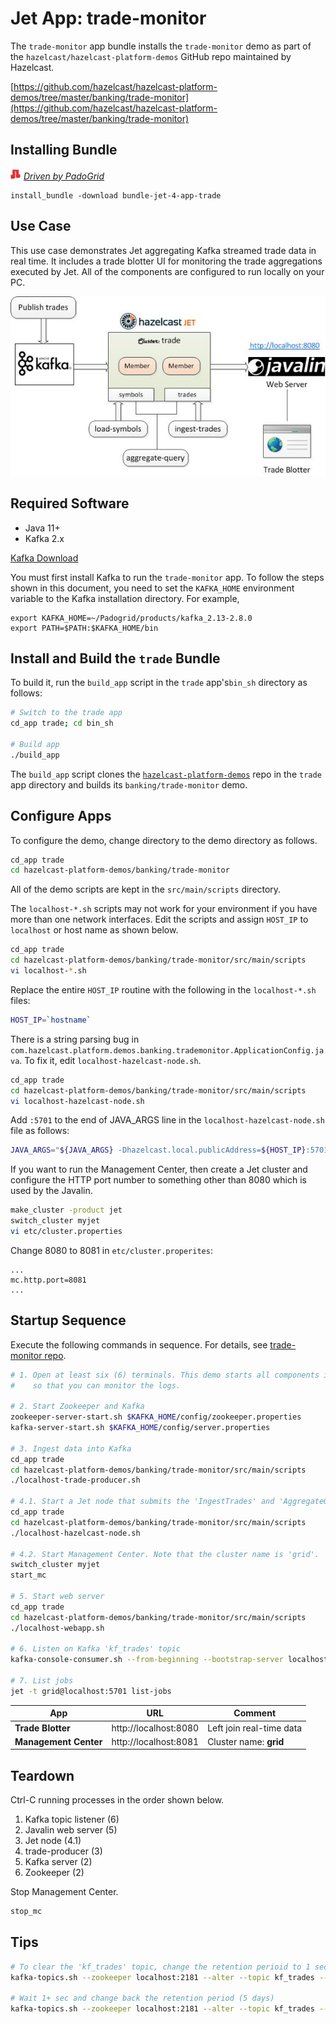 # Jet App: trade-monitor
  
The `trade-monitor` app bundle installs the `trade-monitor` demo as part of the `hazelcast/hazelcast-platform-demos` GitHub repo maintained by Hazelcast.

[https://github.com/hazelcast/hazelcast-platform-demos/tree/master/banking/trade-monitor](https://github.com/hazelcast/hazelcast-platform-demos/tree/master/banking/trade-monitor)

## Installing Bundle

![PadoGrid](https://github.com/padogrid/padogrid/raw/develop/images/padogrid-3d-16x16.png) [*Driven by PadoGrid*](https://github.com/padogrid)

```console
install_bundle -download bundle-jet-4-app-trade
```

## Use Case

This use case demonstrates Jet aggregating Kafka streamed trade data in real time. It includes a trade blotter UI for monitoring the trade aggregations executed by Jet. All of the components are configured to run locally on your PC.

![Jet Trade Diagram](images/jet-trade-monitor.jpg)

## Required Software

- Java 11+
- Kafka 2.x

[Kafka Download](https://kafka.apache.org/downloads)

You must first install Kafka to run the `trade-monitor` app. To follow the steps shown in this document, you need to set the `KAFKA_HOME` environment variable to the Kafka installation directory. For example,

```console
export KAFKA_HOME=~/Padogrid/products/kafka_2.13-2.8.0
export PATH=$PATH:$KAFKA_HOME/bin
```

## Install and Build the `trade` Bundle

To build it, run the `build_app` script in the `trade` app's`bin_sh` directory as follows:

```bash
# Switch to the trade app
cd_app trade; cd bin_sh

# Build app
./build_app
```

The `build_app` script clones the [`hazelcast-platform-demos`](https://github.com/hazelcast/hazelcast-platform-demos/tree/master/banking/trade-monitor) repo in the `trade` app directory and builds its `banking/trade-monitor` demo.

## Configure Apps

To configure the demo, change directory to the demo directory as follows.

```bash
cd_app trade
cd hazelcast-platform-demos/banking/trade-monitor
```

All of the demo scripts are kept in the `src/main/scripts` directory.

The `localhost-*.sh` scripts may not work for your environment if you have more than one network interfaces. Edit the scripts and assign `HOST_IP` to `localhost` or host name as shown below.

```bash
cd_app trade
cd hazelcast-platform-demos/banking/trade-monitor/src/main/scripts
vi localhost-*.sh
```

Replace the entire `HOST_IP` routine with the following in the `localhost-*.sh` files:

```bash
HOST_IP=`hostname`
```

There is a string parsing bug in `com.hazelcast.platform.demos.banking.trademonitor.ApplicationConfig.java`. To fix it, edit `localhost-hazelcast-node.sh`.

```bash
cd_app trade
cd hazelcast-platform-demos/banking/trade-monitor/src/main/scripts
vi localhost-hazelcast-node.sh
```

Add `:5701` to the end of JAVA_ARGS line in the `localhost-hazelcast-node.sh` file as follows:

```bash
JAVA_ARGS="${JAVA_ARGS} -Dhazelcast.local.publicAddress=${HOST_IP}:5701"
```

If you want to run the Management Center, then create a Jet cluster and configure the HTTP port number to something other than 8080 which is used by the Javalin.

```bash
make_cluster -product jet
switch_cluster myjet
vi etc/cluster.properties
```

Change 8080 to 8081 in `etc/cluster.properites`:

```properties
...
mc.http.port=8081
...
```

## Startup Sequence

Execute the following commands in sequence. For details, see [trade-monitor repo](https://github.com/hazelcast/hazelcast-platform-demos/tree/master/banking/trade-monitor).

```bash
# 1. Open at least six (6) terminals. This demo starts all components in the foreground
#    so that you can monitor the logs.

# 2. Start Zookeeper and Kafka
zookeeper-server-start.sh $KAFKA_HOME/config/zookeeper.properties 
kafka-server-start.sh $KAFKA_HOME/config/server.properties

# 3. Ingest data into Kafka
cd_app trade
cd hazelcast-platform-demos/banking/trade-monitor/src/main/scripts
./localhost-trade-producer.sh

# 4.1. Start a Jet node that submits the 'IngestTrades' and 'AggregateQuery' jobs
cd_app trade
cd hazelcast-platform-demos/banking/trade-monitor/src/main/scripts
./localhost-hazelcast-node.sh

# 4.2. Start Management Center. Note that the cluster name is 'grid'.
switch_cluster myjet
start_mc

# 5. Start web server
cd_app trade
cd hazelcast-platform-demos/banking/trade-monitor/src/main/scripts
./localhost-webapp.sh

# 6. Listen on Kafka 'kf_trades' topic
kafka-console-consumer.sh --from-beginning --bootstrap-server localhost:9092 --topic kf_trades

# 7. List jobs
jet -t grid@localhost:5701 list-jobs
```

|  App                  | URL                   | Comment                  | 
| --------------------- | --------------------- | ------------------------ |
| **Trade Blotter**     | http://localhost:8080 | Left join real-time data |
| **Management Center** | http://localhost:8081 | Cluster name: **grid**   |

## Teardown

Ctrl-C running processes in the order shown below.

   1. Kafka topic listener (6)
   2. Javalin web server (5)
   3. Jet node (4.1)
   4. trade-producer (3)
   5. Kafka server (2)
   6. Zookeeper (2)

Stop Management Center.

```bash
stop_mc
```

## Tips

```bash
# To clear the 'kf_trades' topic, change the retention perioid to 1 sec
kafka-topics.sh --zookeeper localhost:2181 --alter --topic kf_trades --config retention.ms=1000

# Wait 1+ sec and change back the retention period (5 days)
kafka-topics.sh --zookeeper localhost:2181 --alter --topic kf_trades --config retention.ms=432000000
```
